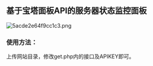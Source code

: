 ## 基于宝塔面板API的服务器状态监控面板
![5acde2e64f9cc1c3.png](https://i.loli.net/2021/06/12/vfUwzB8CkinshE4.png)
### 使用方法：
上传网站目录，修改get.php内的接口及APIKEY即可。
